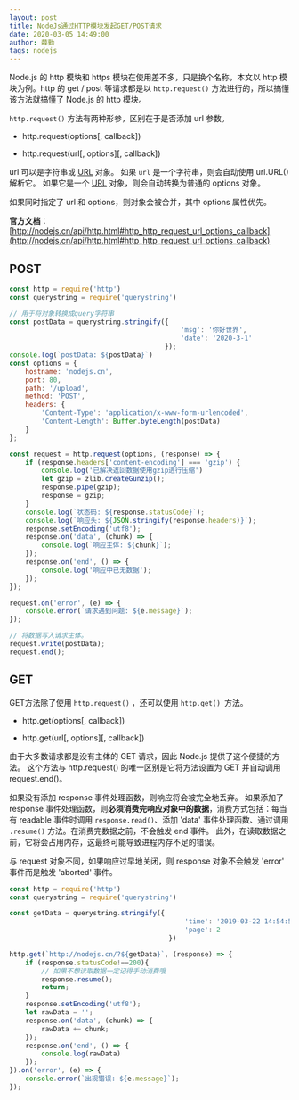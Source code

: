 ```yaml
---
layout: post
title: NodeJs通过HTTP模块发起GET/POST请求
date: 2020-03-05 14:49:00
author: 薛勤
tags: nodejs
---
```


Node.js 的 http 模块和 https 模块在使用差不多，只是换个名称，本文以 http 模块为例。http 的 get / post 等请求都是以 `http.request()` 方法进行的，所以搞懂该方法就搞懂了 Node.js 的 http 模块。 

`http.request()` 方法有两种形参，区别在于是否添加 url 参数。

- http.request(options[, callback])

- http.request(url\[, options][, callback])

url 可以是字符串或 [URL](http://nodejs.cn/s/5dwq7G) 对象。 如果 `url` 是一个字符串，则会自动使用  url.URL() 解析它。 如果它是一个 [URL](http://nodejs.cn/s/5dwq7G) 对象，则会自动转换为普通的 options 对象。

如果同时指定了 url 和 options，则对象会被合并，其中 options 属性优先。

**官方文档**：[http://nodejs.cn/api/http.html#http_http_request_url_options_callback](http://nodejs.cn/api/http.html#http_http_request_url_options_callback)

## POST

```js
const http = require('http')
const querystring = require('querystring')

// 用于将对象转换成query字符串
const postData = querystring.stringify({
                                           'msg': '你好世界',
                                           'date': '2020-3-1'
                                       });
console.log(`postData: ${postData}`)
const options = {
    hostname: 'nodejs.cn',
    port: 80,
    path: '/upload',
    method: 'POST',
    headers: {
        'Content-Type': 'application/x-www-form-urlencoded',
        'Content-Length': Buffer.byteLength(postData)
    }
};

const request = http.request(options, (response) => {
    if (response.headers['content-encoding'] === 'gzip') {
        console.log('已解决返回数据使用gzip进行压缩')
        let gzip = zlib.createGunzip();
        response.pipe(gzip);
        response = gzip;
    }
    console.log(`状态码: ${response.statusCode}`);
    console.log(`响应头: ${JSON.stringify(response.headers)}`);
    response.setEncoding('utf8');
    response.on('data', (chunk) => {
        console.log(`响应主体: ${chunk}`);
    });
    response.on('end', () => {
        console.log('响应中已无数据');
    });
});

request.on('error', (e) => {
    console.error(`请求遇到问题: ${e.message}`);
});

// 将数据写入请求主体。
request.write(postData);
request.end();
```

## GET

GET方法除了使用 `http.request()` ，还可以使用 `http.get() `方法。

- http.get(options[, callback])

- http.get(url\[, options][, callback])

由于大多数请求都是没有主体的 GET 请求，因此 Node.js 提供了这个便捷的方法。 这个方法与 http.request() 的唯一区别是它将方法设置为 GET 并自动调用 request.end()。

如果没有添加 response 事件处理函数，则响应将会被完全地丢弃。 如果添加了 response 事件处理函数，则**必须消费完响应对象中的数据**，消费方式包括：每当有 readable 事件时调用 `response.read()`、添加 'data' 事件处理函数、通过调用 `.resume()` 方法。在消费完数据之前，不会触发 end 事件。 此外，在读取数据之前，它将会占用内存，这最终可能导致进程内存不足的错误。

与 request 对象不同，如果响应过早地关闭，则 response 对象不会触发 'error' 事件而是触发 'aborted' 事件。

```js
const http = require('http')
const querystring = require('querystring')

const getData = querystring.stringify({
                                            'time': '2019-03-22 14:54:55',
                                            'page': 2
                                        })

http.get(`http://nodejs.cn/?${getData}`, (response) => {
    if (response.statusCode!==200){
        // 如果不想读取数据一定记得手动消费哦
        response.resume();
        return;
    }
    response.setEncoding('utf8');
    let rawData = '';
    response.on('data', (chunk) => {
        rawData += chunk;
    });
    response.on('end', () => {
        console.log(rawData)
    });
}).on('error', (e) => {
    console.error(`出现错误: ${e.message}`);
});
```

